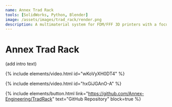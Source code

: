 ```yaml
---
name: Annex Trad Rack
tools: [SolidWorks, Python, Blender]
image: /assets/images/trad_rack/render.png
description: A multimaterial system for FDM/FFF 3D printers with a focus on scalability at low cost.
---
```


# Annex Trad Rack

(add intro text)

{% include elements/video.html id="wKoVyXH0DT4" %}

{% include elements/video.html id="hxGiJGAnO-A" %}

{% include elements/button.html link="https://github.com/Annex-Engineering/TradRack" text="GitHub Repository" block=true %}

